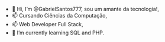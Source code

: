 - 👋 Hi, I’m @GabrielSantos777, sou um amante da tecnologia!,
- 📫 Cursando Ciências da Computação,
- 📫 Web Developer Full Stack,
- 🌱 I’m currently learning SQL and PHP.


<!---
GabrielSantos777/GabrielSantos777 is a ✨ special ✨ repository because its `README.md` (this file) appears on your GitHub profile.
You can click the Preview link to take a look at your changes.
--->
